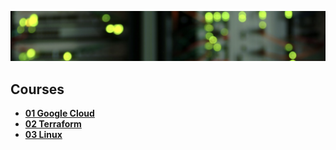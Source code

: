 ![Data Centre](/img/banner-image.png)

## Courses

- [**01 Google Cloud**](https://github.com/benweston/benweston/blob/main/courses/01-google-cloud.md#google-cloud)   
- [**02 Terraform**](https://github.com/benweston/benweston/blob/main/courses/02-terraform.md#terraform)   
- [**03 Linux**](https://github.com/benweston/benweston/blob/main/courses/03-linux.md#linux)   
